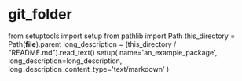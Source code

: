 # git_folder
from setuptools import setup
from pathlib import Path
this_directory = Path(__file__).parent
long_description = (this_directory / "README.md").read_text()
setup(
    name='an_example_package',
    long_description=long_description,
    long_description_content_type='text/markdown'
)
